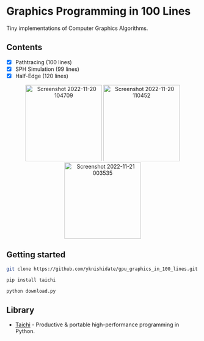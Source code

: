 # Graphics Programming in 100 Lines

Tiny implementations of Computer Graphics Algorithms.

## Contents

- [x] Pathtracing (100 lines)
- [x] SPH Simulation (99 lines)
- [x] Half-Edge (120 lines)

<p align="center">
<img width="200" alt="Screenshot 2022-11-20 104709" src="https://user-images.githubusercontent.com/30839669/202879206-871f86e3-4327-40a8-b006-e2f1e0544fd9.png">
<img width="200" alt="Screenshot 2022-11-20 110452" src="https://user-images.githubusercontent.com/30839669/202879237-c0aec041-3445-4212-ab60-31e677231bde.png">
<img width="200" alt="Screenshot 2022-11-21 003535" src="https://user-images.githubusercontent.com/30839669/202911192-aeb5bc13-a7aa-4369-9b7d-b5d3eadec466.png">
</p>

## Getting started

```sh
git clone https://github.com/yknishidate/gpu_graphics_in_100_lines.git

pip install taichi

python download.py
```

## Library

- [Taichi](https://github.com/taichi-dev/taichi) - Productive & portable high-performance programming in Python.
